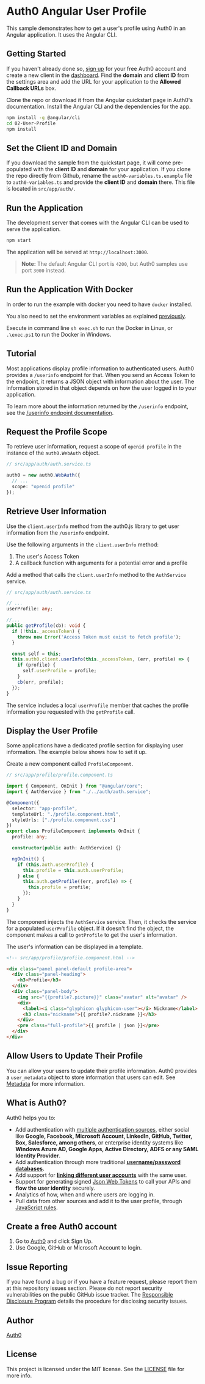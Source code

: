 # Auth0 Angular User Profile

This sample demonstrates how to get a user's profile using Auth0 in an Angular application. It uses the Angular CLI.

## Getting Started

If you haven't already done so, [sign up](https://auth0.com) for your free Auth0 account and create a new client in the [dashboard](https://manage.auth0.com). Find the **domain** and **client ID** from the settings area and add the URL for your application to the **Allowed Callback URLs** box.

Clone the repo or download it from the Angular quickstart page in Auth0's documentation. Install the Angular CLI and the dependencies for the app.

```bash
npm install -g @angular/cli
cd 02-User-Profile
npm install
```

## Set the Client ID and Domain

If you download the sample from the quickstart page, it will come pre-populated with the **client ID** and **domain** for your application. If you clone the repo directly from Github, rename the `auth0-variables.ts.example` file to `auth0-variables.ts` and provide the **client ID** and **domain** there. This file is located in `src/app/auth/`.

## Run the Application

The development server that comes with the Angular CLI can be used to serve the application.

```bash
npm start
```

The application will be served at `http://localhost:3000`.

> **Note:** The default Angular CLI port is `4200`, but Auth0 samples use port `3000` instead.

## Run the Application With Docker

In order to run the example with docker you need to have `docker` installed.

You also need to set the environment variables as explained [previously](#set-the-client-id-and-domain).

Execute in command line `sh exec.sh` to run the Docker in Linux, or `.\exec.ps1` to run the Docker in Windows.

## Tutorial

Most applications display profile information to authenticated users. Auth0 provides a `/userinfo` endpoint for that. When you send an Access Token to the endpoint, it returns a JSON object with information about the user. The information stored in that object depends on how the user logged in to your application.

To learn more about the information returned by the `/userinfo` endpoint, see the [/userinfo endpoint documentation](https://auth0.com/docs/api/authentication#get-user-info).

## Request the Profile Scope

To retrieve user information, request a scope of `openid profile` in the instance of the `auth0.WebAuth` object.

```ts
// src/app/auth/auth.service.ts

auth0 = new auth0.WebAuth({
  // ...
  scope: "openid profile"
});
```

## Retrieve User Information

Use the `client.userInfo` method from the auth0.js library to get user information from the `/userinfo` endpoint.

Use the following arguments in the `client.userInfo` method:

1. The user's Access Token
2. A callback function with arguments for a potential error and a profile

Add a method that calls the `client.userInfo` method to the `AuthService` service.

```ts
// src/app/auth/auth.service.ts

// ...
userProfile: any;

//...
public getProfile(cb): void {
  if (!this._accessToken) {
    throw new Error('Access Token must exist to fetch profile');
  }

  const self = this;
  this.auth0.client.userInfo(this._accessToken, (err, profile) => {
    if (profile) {
      self.userProfile = profile;
    }
    cb(err, profile);
  });
}
```

The service includes a local `userProfile` member that caches the profile information you requested with the `getProfile` call.

## Display the User Profile

Some applications have a dedicated profile section for displaying user information. The example below shows how to set it up.

Create a new component called `ProfileComponent`.

```ts
// src/app/profile/profile.component.ts

import { Component, OnInit } from "@angular/core";
import { AuthService } from "./../auth/auth.service";

@Component({
  selector: "app-profile",
  templateUrl: "./profile.component.html",
  styleUrls: ["./profile.component.css"]
})
export class ProfileComponent implements OnInit {
  profile: any;

  constructor(public auth: AuthService) {}

  ngOnInit() {
    if (this.auth.userProfile) {
      this.profile = this.auth.userProfile;
    } else {
      this.auth.getProfile((err, profile) => {
        this.profile = profile;
      });
    }
  }
}
```

The component injects the `AuthService` service. Then, it checks the service for a populated `userProfile` object. If it doesn't find the object, the component makes a call to `getProfile` to get the user's information.

The user's information can be displayed in a template.

```html
<!-- src/app/profile/profile.component.html -->

<div class="panel panel-default profile-area">
  <div class="panel-heading">
    <h3>Profile</h3>
  </div>
  <div class="panel-body">
    <img src="{{profile?.picture}}" class="avatar" alt="avatar" />
    <div>
      <label><i class="glyphicon glyphicon-user"></i> Nickname</label>
      <h3 class="nickname">{{ profile?.nickname }}</h3>
    </div>
    <pre class="full-profile">{{ profile | json }}</pre>
  </div>
</div>
```

## Allow Users to Update Their Profile

You can allow your users to update their profile information. Auth0 provides a `user_metadata` object to store information that users can edit. See [Metadata](https://auth0.com/docs/users/concepts/overview-user-metadata) for more information.

## What is Auth0?

Auth0 helps you to:

- Add authentication with [multiple authentication sources](https://docs.auth0.com/identityproviders), either social like **Google, Facebook, Microsoft Account, LinkedIn, GitHub, Twitter, Box, Salesforce, among others**, or enterprise identity systems like **Windows Azure AD, Google Apps, Active Directory, ADFS or any SAML Identity Provider**.
- Add authentication through more traditional **[username/password databases](https://docs.auth0.com/mysql-connection-tutorial)**.
- Add support for **[linking different user accounts](https://docs.auth0.com/link-accounts)** with the same user.
- Support for generating signed [Json Web Tokens](https://docs.auth0.com/jwt) to call your APIs and **flow the user identity** securely.
- Analytics of how, when and where users are logging in.
- Pull data from other sources and add it to the user profile, through [JavaScript rules](https://docs.auth0.com/rules).

## Create a free Auth0 account

1. Go to [Auth0](https://auth0.com/signup) and click Sign Up.
2. Use Google, GitHub or Microsoft Account to login.

## Issue Reporting

If you have found a bug or if you have a feature request, please report them at this repository issues section. Please do not report security vulnerabilities on the public GitHub issue tracker. The [Responsible Disclosure Program](https://auth0.com/whitehat) details the procedure for disclosing security issues.

## Author

[Auth0](https://auth0.com)

## License

This project is licensed under the MIT license. See the [LICENSE](LICENSE.txt) file for more info.
